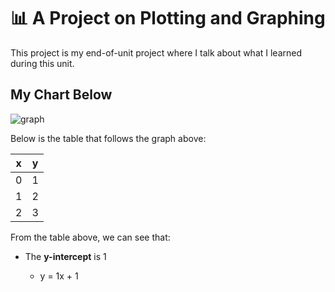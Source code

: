 # 📊 A Project on Plotting and Graphing

This project is my end-of-unit project where I talk about what I learned during this unit.

## My Chart Below

![graph](https://mathbitsnotebook.com/Algebra2/FunctionGraphs/LQFgraph1.gif)

Below is the table that follows the graph above:

| x  | y  |
| ------------- | ------------- |
|  0  | 1  |
| 1  | 2  |
| 2  | 3  |

From the table above, we can see that:

- The **y-intercept** is 1


    - y = 1x + 1